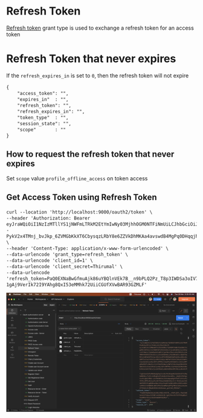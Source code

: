 # Refresh Token

[Refresh token](Refresh%20Token.md) grant type is used to exchange a refresh token for an access token


# Refresh Token that never expires

If the `refresh_expires_in` is set to `0`, then the refresh token will not expire

```
{
	"access_token": "",
	"expires_in"  : "",
	"refresh_token": "",
	"refresh_expires_in": "",
	"token_type"  : "",
	"session_state": "",
	"scope"       : ""
}

```

## How to request the refresh token that never expires

Set `scope` value `profile_offline_access` on token access

## Get Access Token using Refresh Token

```
curl --location 'http://localhost:9000/oauth2/token' \
--header 'Authorization: Bearer eyJraWQiOiI1NzIzMTllYS1jNWFmLTRkM2EtYmIwNy03MjhhOGM0NTFiNmUiLCJhbGciOiJSUzI1NiJ9.eyJzdWIiOiI3MWVmNTViZS1hODNiLTQ1M2MtYmNkYS1mZWViYzg2M2JlNTUiLCJhdWQiOiIxIiwibmJmIjoxNjc5NzY0NDkwLCJzY29wZSI6WyJyZWFkIl0sInJvbGVzIjpbIlVTRVIiXSwiaXNzIjoiaHR0cDovL2xvY2FsaG9zdDo5MDAwIiwiQ3JlYXRvciI6IlRoaXJ1bWFsIiwiZXhwIjoxNjc5NzY3NDkwLCJpYXQiOjE2Nzk3NjQ0OTB9.1W1ZuuCPy46ZVvQWEoVVKHQs4hdO_-1PyUe16fQk3KJeJs8Zu3KlFlKkr7AzpJR11_TuZ14atLexeKI7cZFA_dfBjP_pQq4j0RC7S8rXGaetXTjG--PykV2x4TMnj_bvJkp_6ZVMGbKkXT6CbysqzLRbY8e6ZZVkDhMKAa4avswdB4MgPq0DHqqjh21Gre8_1pm7Op25PGySGP1xfHnGXgY1fdBFCjGcHL8TJyQgrEl11qZo4CrvrDeevmCPLfMwYUla2GJIocWO9oCTAyVgmU4H2jMaCWyRrtOWuhP9683NTefPuprm73_blqWKvcEgULxijT_6HVQKJwPzSgYFPg' \
--header 'Content-Type: application/x-www-form-urlencoded' \
--data-urlencode 'grant_type=refresh_token' \
--data-urlencode 'client_id=1' \
--data-urlencode 'client_secret=Thirumal' \
--data-urlencode 'refresh_token=PaQ0EXNaBwGfmuAjk86uYBQlnVEk7B__n9bPLQ2Pz_T8p3IWDSa3oIV76OpuI3f3NFzxH2H6hUJ8-1gAj9VerIk72I9YAhg8QxI53eMMhk72UiiCGUfXVwBAR93GZMLF'
```

![](./img/access-token/access-token-using-refresh-token.png)